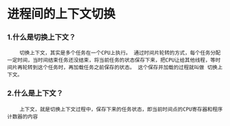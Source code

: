 # 进程间的上下文切换



### 1.什么是切换上下文？

```
	切换上下文，其实是多个任务在一个CPU上执行。 通过时间片轮转的方式，每个任务分配一定时间，当时间结束任务还没结束，将当前任务的状态保存下来，把CPU让给其他线程，等时间片再轮转到这个任务时，再加载任务之前保存的状态。 这个保存并加载的过程就叫做 切换上下文。
```

### 2.什么是上下文？

```
	上下文，就是切换上下文过程中，保存下来的任务状态，即当前时间点的CPU寄存器和程序计数器的内容
```

